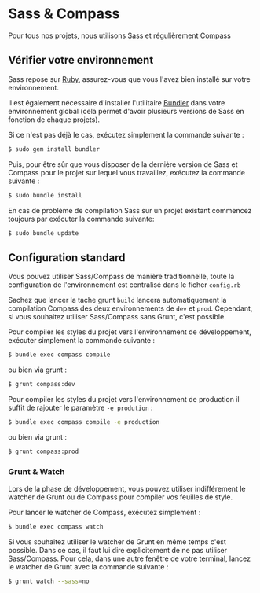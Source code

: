 
Sass & Compass
===============================================================================

Pour tous nos projets, nous utilisons [Sass](http://sass-lang.com) et
régulièrement [Compass](http://compass-style.org)


Vérifier votre environnement
-------------------------------------------------------------------------------

Sass repose sur [Ruby](https://www.ruby-lang.org/fr/), assurez-vous que vous
l'avez bien installé sur votre environnement.

Il est également nécessaire d'installer l'utilitaire
[Bundler](http://bundler.io/) dans votre environnement global (cela permet d'avoir plusieurs versions de Sass en fonction de chaque projets).

Si ce n'est pas déjà le cas, exécutez simplement la commande suivante :

```bash
$ sudo gem install bundler
```

Puis, pour être sûr que vous disposer de la dernière version de Sass et Compass
pour le projet sur lequel vous travaillez, exécutez la commande suivante :

```bash
$ sudo bundle install
```

En cas de problème de compilation Sass sur un projet existant commencez toujours par exécuter la commande suivante:

```bash
$ sudo bundle update
```


Configuration standard
--------------------------------------------------------------------------------

Vous pouvez utiliser Sass/Compass de manière traditionnelle, toute la configuration de l'environnement est centralisé dans le ficher `config.rb`

Sachez que lancer la tache grunt `build` lancera automatiquement la
compilation Compass des deux environnements de `dev` et `prod`. Cependant, si
vous souhaitez utiliser Sass/Compass sans Grunt, c'est possible.

Pour compiler les styles du projet vers l'environnement de développement,
exécuter simplement la commande suivante :

```bash
$ bundle exec compass compile
```

ou bien via grunt :

```bash
$ grunt compass:dev
```

Pour compiler les styles du projet vers l'environnement de production il suffit
de rajouter le paramètre `-e prodution` :

```bash
$ bundle exec compass compile -e production
```

ou bien via grunt :

```bash
$ grunt compass:prod
```


### Grunt & Watch

Lors de la phase de développement, vous pouvez utiliser indifférement le watcher de Grunt ou de Compass pour compiler vos feuilles de style.

Pour lancer le watcher de Compass, exécutez simplement :

```bash
$ bundle exec compass watch
```

Si vous souhaitez utiliser le watcher de Grunt en même temps c'est possible.
Dans ce cas, il faut lui dire explicitement de ne pas utiliser Sass/Compass.
Pour cela, dans une autre fenêtre de votre terminal, lancez le watcher de Grunt
avec la commande suivante :

```bash
$ grunt watch --sass=no
```
